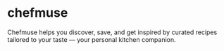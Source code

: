 # chefmuse
Chefmuse helps you discover, save, and get inspired by curated recipes tailored to your taste — your personal kitchen companion.